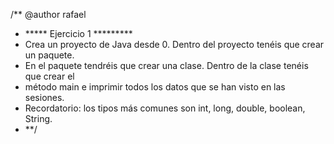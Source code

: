 /** @author rafael
 * ***** Ejercicio 1 *********
 * Crea un proyecto de Java desde 0. Dentro del proyecto tenéis que crear un paquete.
 * En el paquete tendréis que crear una clase. Dentro de la clase tenéis que crear el
 * método main e imprimir todos los datos que se han visto en las sesiones.
 * Recordatorio: los tipos más comunes son int, long, double, boolean, String.
 * **/
